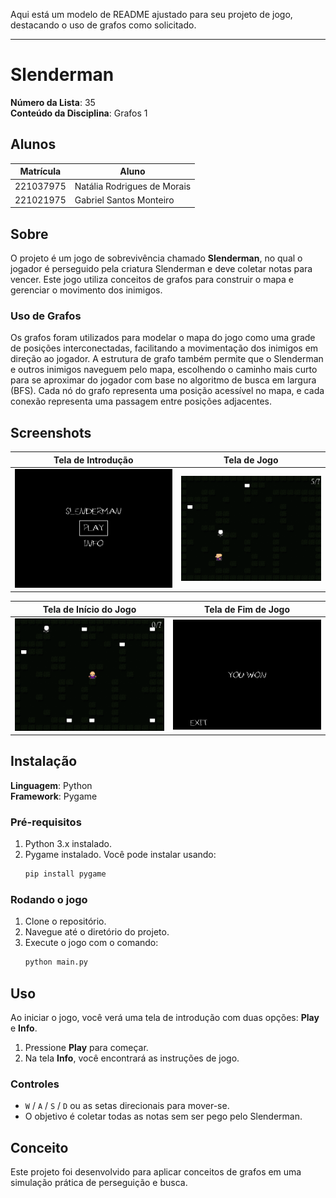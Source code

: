 Aqui está um modelo de README ajustado para seu projeto de jogo, destacando o uso de grafos como solicitado.

---

# Slenderman

**Número da Lista**: 35  
**Conteúdo da Disciplina**: Grafos 1  

## Alunos

| Matrícula   | Aluno                          |
| ----------- | ------------------------------ |
| 221037975   | Natália Rodrigues de Morais    |
| 221021975   | Gabriel Santos Monteiro        |

## Sobre

O projeto é um jogo de sobrevivência chamado **Slenderman**, no qual o jogador é perseguido pela criatura Slenderman e deve coletar notas para vencer. Este jogo utiliza conceitos de grafos para construir o mapa e gerenciar o movimento dos inimigos.

### Uso de Grafos

Os grafos foram utilizados para modelar o mapa do jogo como uma grade de posições interconectadas, facilitando a movimentação dos inimigos em direção ao jogador. A estrutura de grafo também permite que o Slenderman e outros inimigos naveguem pelo mapa, escolhendo o caminho mais curto para se aproximar do jogador com base no algoritmo de busca em largura (BFS). Cada nó do grafo representa uma posição acessível no mapa, e cada conexão representa uma passagem entre posições adjacentes.

## Screenshots

| Tela de Introdução                         | Tela de Jogo                               |
| ------------------------------------------ | ------------------------------------------ |
| ![Intro](Slenderman\img/intro.png)                    | ![Game](Slenderman\img/game.png)                      |

| Tela de Início do Jogo                     | Tela de Fim de Jogo                        |
| ------------------------------------------ | ------------------------------------------ |
| ![Start](Slenderman\img\start.png)                    | ![End](Slenderman\img/end.png)                        |

## Instalação 

**Linguagem**: Python  
**Framework**: Pygame  

### Pré-requisitos

1. Python 3.x instalado.
2. Pygame instalado. Você pode instalar usando:
   ```bash
   pip install pygame
   ```

### Rodando o jogo

1. Clone o repositório.
2. Navegue até o diretório do projeto.
3. Execute o jogo com o comando:
   ```bash
   python main.py
   ```

## Uso

Ao iniciar o jogo, você verá uma tela de introdução com duas opções: **Play** e **Info**.  
1. Pressione **Play** para começar.
2. Na tela **Info**, você encontrará as instruções de jogo.

### Controles

- `W` / `A` / `S` / `D` ou as setas direcionais para mover-se.
- O objetivo é coletar todas as notas sem ser pego pelo Slenderman.

## Conceito

Este projeto foi desenvolvido para aplicar conceitos de grafos em uma simulação prática de perseguição e busca.
